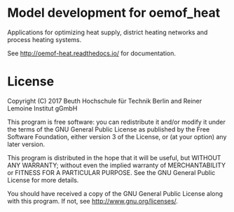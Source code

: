 # Model development for oemof_heat
 Applications for optimizing heat supply, district heating networks and process heating systems.
 
 See http://oemof-heat.readthedocs.io/ for documentation.
 
# License
 Copyright (C) 2017 Beuth Hochschule für Technik Berlin and Reiner Lemoine Institut gGmbH
 
 This program is free software: you can redistribute it and/or modify it under the terms of the GNU General Public License as  published by the Free Software Foundation, either version 3 of the License, or (at your option) any later version.
 
 This program is distributed in the hope that it will be useful, but WITHOUT ANY WARRANTY; without even the implied warranty of  MERCHANTABILITY or FITNESS FOR A PARTICULAR PURPOSE. See the GNU General Public License for more details.
 
 You should have received a copy of the GNU General Public License along with this program. If not, see http://www.gnu.org/licenses/.
